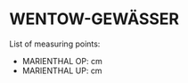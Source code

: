 # WENTOW-GEWÄSSER

List of measuring points:

* MARIENTHAL OP: <Value topic="rivers/pegel-online/WtG/MARIENTHAL OP/measurementValue"/> cm
* MARIENTHAL UP: <Value topic="rivers/pegel-online/WtG/MARIENTHAL UP/measurementValue"/> cm
